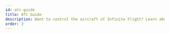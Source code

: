 ```yaml
---
id: atc-guide
title: ATC Guide
description: Want to control the aircraft of Infinite Flight? Learn about the user interface with our ATC Guide before moving onto our ATC Manual to learn the rules of controlling!
order: 3
---
```



